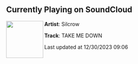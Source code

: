## Currently Playing on SoundCloud

[<img align="left" width="100" src="https://i1.sndcdn.com/artworks-Np3hULSrsRCst3b5-I3UH2A-t500x500.jpg">](https://soundcloud.com/silcrowmusic/take-me-down?in=silcrowmusic/sets/take-me-down)

**Artist**: Silcrow 

**Track**: TAKE ME DOWN

Last updated at 12/30/2023 09:06
